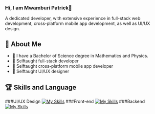 ### Hi, I am Mwamburi Patrick👋

A dedicated developer, with extensive experience in full-stack web development, cross-platform mobile app development, as well as UI/UX design.

## 🚀 About Me

- 🔭 I have a Bachelor of Science degree in Mathematics and Physics.
- 🌱 Selftaught full-stack developer
- 🌱 Selftaught cross-platform mobile app developer
- 🌱 Selftaught UI/UX designer

 ## 🏆 Skills and Language
 ###UI/UX Design
 [![My Skills](https://skillicons.dev/icons?i=aws,gcp,azure,react,vue,flutter&perline=3)](https://skillicons.dev)
 ###Front-end
 [![My Skills](https://skillicons.dev/icons?i=aws,gcp,azure,react,vue,flutter&perline=3)](https://skillicons.dev)
 ###Backend
 [![My Skills](https://skillicons.dev/icons?i=aws,gcp,azure,react,vue,flutter&perline=3)](https://skillicons.dev)

 
 
 
